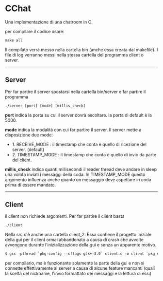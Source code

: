 # CChat

Una implementazione di una chatroom in C.

per compilare il codice usare:
```html
make all
```

Il compilato verrà messo nella cartella bin (anche essa creata dal makefile).
I file di log verranno messi nella stessa cartella del programma client o server.

<hr class="rounded">

<h2>Server</h2>

Per far partire il server spostarsi nella cartella bin/server e far partire il programma
```html
./server [port] [mode] [millis_check]
```

<strong>port</strong> indica la porta su cui il server dovrà ascoltare. la porta di default è la 5000.

<strong>mode</strong> indica la modalità con cui far partire il server. Il server mette a  disposizione due mode:
<ul>
  <li>
    1. RECEIVE_MODE : il timestamp che conta è quello di ricezione del server. (default)
  </li>
  <li>
    2. TIMESTAMP_MODE : il timestamp che conta è quello di invio da parte del client.
  </li>
</ul>

<strong>millis_check</strong> indica quanti millisecondi il reader thread deve andare in sleep una volota inviati i messaggi della coda. 
In TIMESTAMP_MODE questo argomento influenza anche quanto un messaggio deve aspettare in coda prima di essere mandato.

<hr class="rounded">

<h2>Client</h2>

il client non richiede argomenti. Per far partire il client basta
```html
./client
```


Nella src c'è anche una cartella client_2. Essa contiene il progetto iniziale della gui per il client ormai abbandonato a causa di crash che avvolte avvengono
durante l'inizializzazione della gui e senza un apparente motivo.
```html
$ gcc -pthread `pkg-config --cflags gtk+-3.0` client.c -o client `pkg-config --libs gtk+-3.0`
```
per compilarlo, ma è funzionante solamente la parte della gui e non si connette effettivamente al server a causa di alcune feature mancanti (quali la scelta del nickname, l'invio formattato dei messaggi e la lettura di essi)
